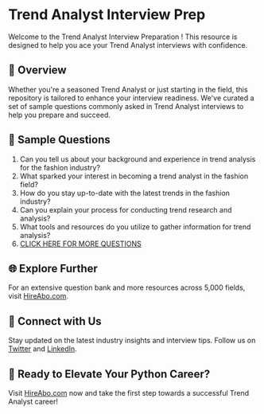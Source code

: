 # Trend Analyst Interview Prep

Welcome to the Trend Analyst Interview Preparation ! This resource is designed to help you ace your Trend Analyst interviews with confidence.

## 🚀 Overview

Whether you're a seasoned Trend Analyst or just starting in the field, this repository is tailored to enhance your interview readiness. We've curated a set of sample questions commonly asked in Trend Analyst interviews to help you prepare and succeed.

## 📝 Sample Questions

1. Can you tell us about your background and experience in trend analysis for the fashion industry?
2. What sparked your interest in becoming a trend analyst in the fashion field?
3. How do you stay up-to-date with the latest trends in the fashion industry?
4. Can you explain your process for conducting trend research and analysis?
5. What tools and resources do you utilize to gather information for trend analysis?
6. [CLICK HERE FOR MORE QUESTIONS](https://hireabo.com/job/6_1_15/Trend%20Analyst)

## 🌐 Explore Further

For an extensive question bank and more resources across 5,000 fields, visit [HireAbo.com](https://www.hireabo.com).

## 📱 Connect with Us

Stay updated on the latest industry insights and interview tips. Follow us on [Twitter](https://twitter.com/hireabo) and [LinkedIn](https://www.linkedin.com/in/hire-abo-3609972a8/).

## 🚀 Ready to Elevate Your Python Career?

Visit [HireAbo.com](https://www.hireabo.com) now and take the first step towards a successful Trend Analyst career!
